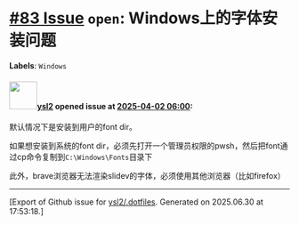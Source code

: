 # [\#83 Issue](https://github.com/ysl2/.dotfiles/issues/83) `open`: Windows上的字体安装问题
**Labels**: `Windows`


#### <img src="https://avatars.githubusercontent.com/u/39717545?u=3a56d7b47e1688f70c83e440ba0835f8d24c43e3&v=4" width="50">[ysl2](https://github.com/ysl2) opened issue at [2025-04-02 06:00](https://github.com/ysl2/.dotfiles/issues/83):

默认情况下是安装到用户的font dir。

如果想安装到系统的font dir，必须先打开一个管理员权限的pwsh，然后把font通过cp命令复制到`C:\Windows\Fonts`目录下

此外，brave浏览器无法渲染slidev的字体，必须使用其他浏览器（比如firefox）




-------------------------------------------------------------------------------



[Export of Github issue for [ysl2/.dotfiles](https://github.com/ysl2/.dotfiles). Generated on 2025.06.30 at 17:53:18.]
